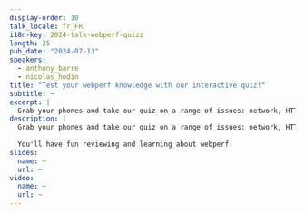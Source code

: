 ```yaml
---
display-order: 10
talk_locale: fr_FR
i18n-key: 2024-talk-webperf-quizz
length: 25
pub_date: "2024-07-13"
speakers:
  - anthony_barre
  - nicolas_hodin
title: "Test your webperf knowledge with our interactive quiz!"
subtitle: ~
excerpt: |
  Grab your phones and take our quiz on a range of issues: network, HTTP protocol, browser API, image optimization, webperf metrics... You'll have fun reviewing and learning about webperf. 
description: |
  Grab your phones and take our quiz on a range of issues: network, HTTP protocol, browser API, image optimization, webperf metrics...
  
  You'll have fun reviewing and learning about webperf. 
slides:
  name: ~
  url: ~
video:
  name: ~
  url: ~
---
```

